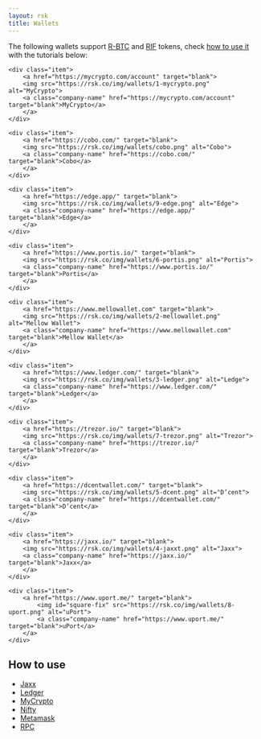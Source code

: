 ```yaml
---
layout: rsk
title: Wallets
---
```


The following wallets support [R-BTC](/rsk/rbtc/) and [RIF](/rif/token) tokens, check [how to use it](#how-to-use) with the tutorials below:


<div id="walletCarousel" class="owl-carousel owl-theme">

    <div class="item">
        <a href="https://mycrypto.com/account" target="blank">
        <img src="https://rsk.co/img/wallets/1-mycrypto.png" alt="MyCrypto">
        <a class="company-name" href="https://mycrypto.com/account" target="blank">MyCrypto</a>
        </a>
    </div>

    <div class="item">
        <a href="https://cobo.com/" target="blank">
        <img src="https://rsk.co/img/wallets/cobo.png" alt="Cobo">
        <a class="company-name" href="https://cobo.com/" target="blank">Cobo</a>
        </a>
    </div>

    <div class="item">
        <a href="https://edge.app/" target="blank">
        <img src="https://rsk.co/img/wallets/9-edge.png" alt="Edge">
        <a class="company-name" href="https://edge.app/" target="blank">Edge</a>
        </a>
    </div>

    <div class="item">
        <a href="https://www.portis.io/" target="blank">
        <img src="https://rsk.co/img/wallets/6-portis.png" alt="Portis">
        <a class="company-name" href="https://www.portis.io/" target="blank">Portis</a>
        </a>
    </div>

    <div class="item">
        <a href="https://www.mellowallet.com" target="blank">
        <img src="https://rsk.co/img/wallets/2-mellowallet.png" alt="Mellow Wallet">
        <a class="company-name" href="https://www.mellowallet.com" target="blank">Mellow Wallet</a>
        </a>
    </div>

    <div class="item">
        <a href="https://www.ledger.com/" target="blank">
        <img src="https://rsk.co/img/wallets/3-ledger.png" alt="Ledge">
        <a class="company-name" href="https://www.ledger.com/" target="blank">Ledger</a>
        </a>
    </div>

    <div class="item">
        <a href="https://trezor.io/" target="blank">
        <img src="https://rsk.co/img/wallets/7-trezor.png" alt="Trezor">
        <a class="company-name" href="https://trezor.io/" target="blank">Trezor</a>
        </a>
    </div>

    <div class="item">
        <a href="https://dcentwallet.com/" target="blank">
        <img src="https://rsk.co/img/wallets/5-dcent.png" alt="D’cent">
        <a class="company-name" href="https://dcentwallet.com/" target="blank">D’cent</a>
        </a>
    </div>

    <div class="item">
        <a href="https://jaxx.io/" target="blank">
        <img src="https://rsk.co/img/wallets/4-jaxxt.png" alt="Jaxx">
        <a class="company-name" href="https://jaxx.io/" target="blank">Jaxx</a>
        </a>
    </div>

    <div class="item">
        <a href="https://www.uport.me/" target="blank">
            <img id="square-fix" src="https://rsk.co/img/wallets/8-uport.png" alt="uPort">
            <a class="company-name" href="https://www.uport.me/" target="blank">uPort</a>
        </a>
    </div>
</div>

## How to use

- [Jaxx](/develop/apps/wallets/jaxx)
- [Ledger](/develop/apps/wallets/ledger)
- [MyCrypto](/develop/apps/wallets/mycrypto)
- [Nifty](/develop/apps/wallets/nifty)
- [Metamask](/develop/apps/wallets/metamask)
- [RPC](/develop/apps/wallets/json-rpc)